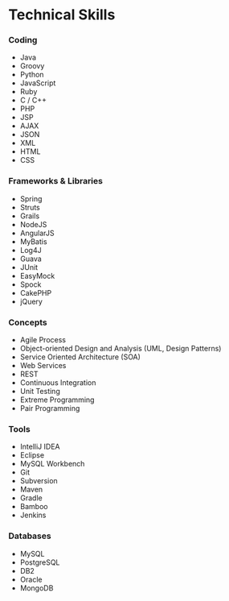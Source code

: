 # Technical Skills

### Coding
* Java
* Groovy
* Python
* JavaScript
* Ruby
* C / C++
* PHP
* JSP
* AJAX
* JSON
* XML
* HTML
* CSS

### Frameworks & Libraries
* Spring
* Struts
* Grails
* NodeJS
* AngularJS
* MyBatis
* Log4J
* Guava
* JUnit
* EasyMock
* Spock
* CakePHP
* jQuery

### Concepts
* Agile Process
* Object-oriented Design and Analysis (UML, Design Patterns)
* Service Oriented Architecture (SOA)
* Web Services
* REST
* Continuous Integration
* Unit Testing
* Extreme Programming
* Pair Programming

### Tools
* IntelliJ IDEA
* Eclipse
* MySQL Workbench
* Git
* Subversion
* Maven
* Gradle
* Bamboo
* Jenkins

### Databases
* MySQL
* PostgreSQL
* DB2
* Oracle
* MongoDB
